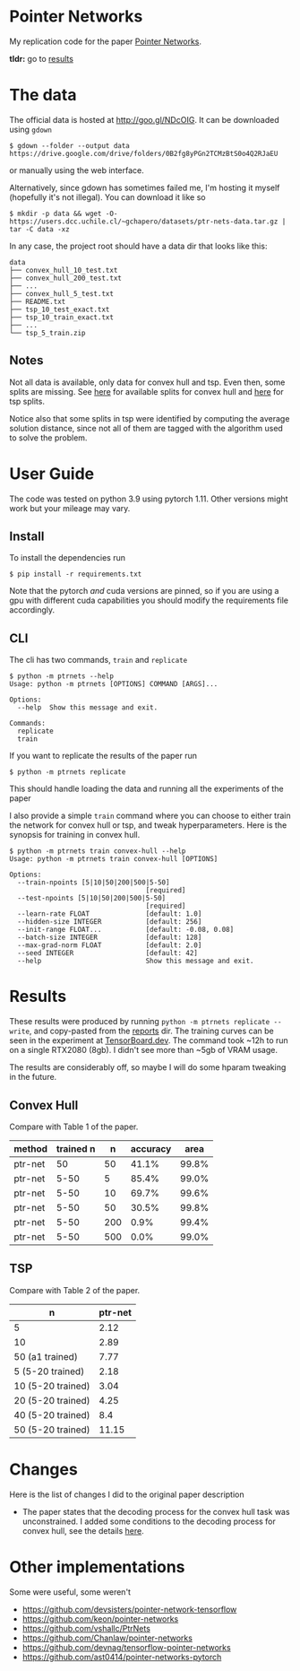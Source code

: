 # Pointer Networks
My replication code for the paper [Pointer Networks](https://arxiv.org/abs/1506.03134).

**tldr:** go to [results](#results)

# The data
The official data is hosted at http://goo.gl/NDcOIG. It can be downloaded using `gdown`
```console
$ gdown --folder --output data https://drive.google.com/drive/folders/0B2fg8yPGn2TCMzBtS0o4Q2RJaEU
```
or manually using the web interface.

Alternatively, since gdown has sometimes failed me, I'm hosting it myself (hopefully
it's not illegal).  You can download it like so
```console
$ mkdir -p data && wget -O- https://users.dcc.uchile.cl/~gchapero/datasets/ptr-nets-data.tar.gz | tar -C data -xz
```

In any case, the project root should have a data dir that looks like this:
```
data
├── convex_hull_10_test.txt
├── convex_hull_200_test.txt
├── ...
├── convex_hull_5_test.txt
├── README.txt
├── tsp_10_test_exact.txt
├── tsp_10_train_exact.txt
├── ...
└── tsp_5_train.zip
```

## Notes

Not all data is available, only data for convex hull and tsp. Even then, some splits are
missing. See
[here](https://github.com/gchaperon/replication/blob/63f3d0b73e44f93baad5b6106375208ecec2627d/pointer-networks/ptrnets/data/__init__.py#L31)
for available splits for convex hull and
[here](https://github.com/gchaperon/replication/blob/63f3d0b73e44f93baad5b6106375208ecec2627d/pointer-networks/ptrnets/data/__init__.py#L172)
for tsp splits.

Notice also that some splits in tsp were identified by computing the average solution
distance, since not all of them are tagged with the algorithm used to solve the problem.

# User Guide
The code was tested on python 3.9 using pytorch 1.11. Other versions might work but your
mileage may vary.
## Install
To install the dependencies run
```console
$ pip install -r requirements.txt
```
Note that the pytorch _and_ cuda versions are pinned, so if you are using a gpu
with different cuda capabilities you should modify the requirements file accordingly.

## CLI
The cli has two commands, `train` and `replicate`
```console
$ python -m ptrnets --help
Usage: python -m ptrnets [OPTIONS] COMMAND [ARGS]...

Options:
  --help  Show this message and exit.

Commands:
  replicate
  train
```

If you want to replicate the results of the paper run 
```console
$ python -m ptrnets replicate
```
This should handle loading the data and running all the experiments of the paper

I also provide a simple `train` command where you can choose to either train the network
for convex hull or tsp, and tweak hyperparameters. Here is the synopsis for training in
convex hull.
```console
$ python -m ptrnets train convex-hull --help
Usage: python -m ptrnets train convex-hull [OPTIONS]

Options:
  --train-npoints [5|10|50|200|500|5-50]
                                  [required]
  --test-npoints [5|10|50|200|500|5-50]
                                  [required]
  --learn-rate FLOAT              [default: 1.0]
  --hidden-size INTEGER           [default: 256]
  --init-range FLOAT...           [default: -0.08, 0.08]
  --batch-size INTEGER            [default: 128]
  --max-grad-norm FLOAT           [default: 2.0]
  --seed INTEGER                  [default: 42]
  --help                          Show this message and exit.
```


# Results
These results were produced by running `python -m ptrnets replicate --write`, and
copy-pasted from the [reports](reports/) dir. The training curves can be seen in the experiment
at [TensorBoard.dev](https://tensorboard.dev/experiment/F80SgWxKRO2xmof6vKALkQ/).
The command took ~12h to run on a single RTX2080 (8gb). I didn't see more than ~5gb of VRAM usage.

The results are considerably off, so maybe I will do some hparam tweaking in the future.

## Convex Hull
Compare with Table 1 of the paper.

| method   | trained n   |   n | accuracy   | area   |
|----------|-------------|-----|------------|--------|
| ptr-net  | 50          |  50 | 41.1%      | 99.8%  |
| ptr-net  | 5-50        |   5 | 85.4%      | 99.0%  |
| ptr-net  | 5-50        |  10 | 69.7%      | 99.6%  |
| ptr-net  | 5-50        |  50 | 30.5%      | 99.8%  |
| ptr-net  | 5-50        | 200 | 0.9%       | 99.4%  |
| ptr-net  | 5-50        | 500 | 0.0%       | 99.0%  |

## TSP
Compare with Table 2 of the paper.

| n                 |   ptr-net |
|-------------------|-----------|
| 5                 |      2.12 |
| 10                |      2.89 |
| 50 (a1 trained)   |      7.77 |
| 5 (5-20 trained)  |      2.18 |
| 10 (5-20 trained) |      3.04 |
| 20 (5-20 trained) |      4.25 |
| 40 (5-20 trained) |      8.4  |
| 50 (5-20 trained) |     11.15 |

# Changes
Here is the list of changes I did to the original paper description

* The paper states that the decoding process for the convex hull task was unconstrained.
  I added some conditions to the decoding process for convex hull, see the details
  [here](https://github.com/gchaperon/replication/blob/125e9d9a2de3790ffb502cc6cd10b8c1578003ca/pointer-networks/ptrnets/model.py#L376).
<!---
* Optimizer: SGD to Adam and add learn rate scheduler. I obtained similar results with
  eoth but Adam converged faster.
--->


# Other implementations
Some were useful, some weren't

* https://github.com/devsisters/pointer-network-tensorflow
* https://github.com/keon/pointer-networks
* https://github.com/vshallc/PtrNets
* https://github.com/Chanlaw/pointer-networks
* https://github.com/devnag/tensorflow-pointer-networks
* https://github.com/ast0414/pointer-networks-pytorch
